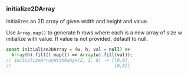 ### initialize2DArray

Initializes an 2D array of given width and height and value.

Use `Array.map()` to generate h rows where each is a new array of size w initialize with value. If value is not provided, default to null.

```js
const initialize2DArray = (w, h, val = null) => 
  Array(h).fill().map(() => Array(w).fill(val));
// initializeArrayWithRange(2, 2, 0) -> [[0,0], 
//                                       [0,0]]
```
